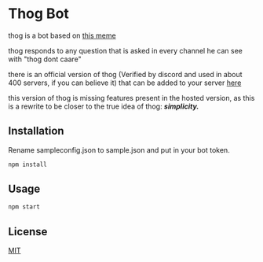 # Thog Bot

thog is a bot based on [this meme](https://knowyourmeme.com/memes/thog-dont-caare)

thog responds to any question that is asked in every channel he can see with "thog dont caare"

there is an official version of thog (Verified by discord and used in about 400 servers, if you can believe it) that can be added to your server [here](https://discord.com/oauth2/authorize?client_id=547202888150024202&permissions=100352&scope=bot)

this version of thog is missing features present in the hosted version, as this is a rewrite to be closer to the true idea of thog: ***simplicity.***

## Installation

Rename sampleconfig.json to sample.json and put in your bot token.

```bash
npm install
```

## Usage

```bash
npm start
```

## License
[MIT](https://choosealicense.com/licenses/mit/)